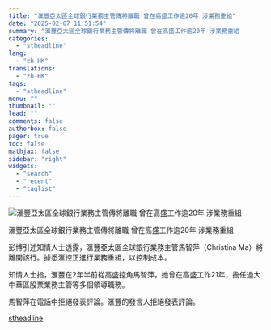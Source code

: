 ```yaml
---
title: "滙豐亞太區全球銀行業務主管傳將離職 曾在高盛工作逾20年 涉業務重組"
date: "2025-02-07 11:51:54"
summary: "滙豐亞太區全球銀行業務主管傳將離職 曾在高盛工作逾20年 涉業務重組       彭博引述知..."
categories:
  - "stheadline"
lang:
  - "zh-HK"
translations:
  - "zh-HK"
tags:
  - "stheadline"
menu: ""
thumbnail: ""
lead: ""
comments: false
authorbox: false
pager: true
toc: false
mathjax: false
sidebar: "right"
widgets:
  - "search"
  - "recent"
  - "taglist"
---
```


![滙豐亞太區全球銀行業務主管傳將離職 曾在高盛工作逾20年 涉業務重組](https://image.stheadline.com/f/680p0/0x0/100/none/96fb77d0c3308ebd001345bc6e71fd4c/stheadline/inewsmedia/20250207/_2025020711415490832.jpg)

滙豐亞太區全球銀行業務主管傳將離職 曾在高盛工作逾20年 涉業務重組




彭博引述知情人士透露，滙豐亞太區全球銀行業務主管馬智萍（Christina Ma）將離開該行。據悉滙控正進行業務重組，以控制成本。

知情人士指，滙豐在2年半前從高盛挖角馬智萍，她曾在高盛工作21年，擔任過大中華區股票業務主管等多個領導職務。

馬智萍在電話中拒絕發表評論。滙豐的發言人拒絕發表評論。

[stheadline](https://std.stheadline.com/realtime/article/2051341/即時-財經-滙豐亞太區全球銀行業務主管傳將離職-曾在高盛工作逾20年-涉業務重組)

